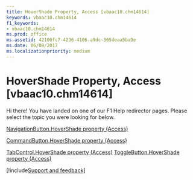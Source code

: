 ```yaml
---
title: HoverShade Property, Access [vbaac10.chm14614]
keywords: vbaac10.chm14614
f1_keywords:
- vbaac10.chm14614
ms.prod: office
ms.assetid: 42100fc7-4236-4106-a9dc-365deaa5ba9e
ms.date: 06/08/2017
ms.localizationpriority: medium
---
```



# HoverShade Property, Access [vbaac10.chm14614]

Hi there! You have landed on one of our F1 Help redirector pages. Please select the topic you were looking for below.

[NavigationButton.HoverShade property (Access)](https://msdn.microsoft.com/library/ac2c1525-0b58-a003-5c18-0b80da574219%28Office.15%29.aspx)

[CommandButton.HoverShade property (Access)](https://msdn.microsoft.com/library/9a8b86d0-3849-9902-4dbf-c911c7fbe8e2%28Office.15%29.aspx)

[TabControl.HoverShade property (Access)](https://msdn.microsoft.com/library/7d0513ec-1e82-cc72-835c-d1c220a31965%28Office.15%29.aspx)
[ToggleButton.HoverShade property (Access)](https://msdn.microsoft.com/library/a9e98d48-95a1-64d0-77ba-f2cd8dadc4f8%28Office.15%29.aspx)

[!include[Support and feedback](~/includes/feedback-boilerplate.md)]